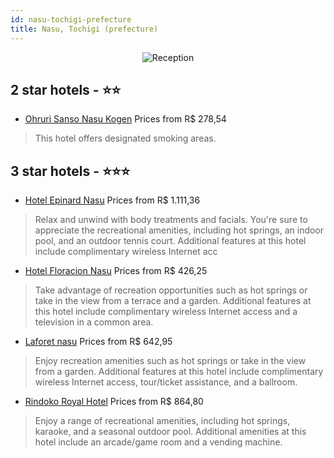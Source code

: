 ```yaml
---
id: nasu-tochigi-prefecture
title: Nasu, Tochigi (prefecture)
---
```


<center><img src="https://i.travelapi.com/hotels/2000000/1860000/1851400/1851371/7dcde0d2_z.jpg" alt="Reception" /></center>


##  2 star hotels - ⭐️⭐️

-    [Ohruri Sanso Nasu Kogen](https://us.hurb.com/hotels/nasu/ohruri-sanso-nasu-kogen-JNP-JP258861?cmp=18055) Prices from R$ 278,54
   > This hotel offers designated smoking areas.

##  3 star hotels - ⭐️⭐️⭐️

-    [Hotel Epinard Nasu](https://us.hurb.com/hotels/nasu/hotel-epinard-nasu-JNP-JP080383?cmp=18055) Prices from R$ 1.111,36
   > Relax and unwind with body treatments and facials. You're sure to appreciate the recreational amenities, including hot springs, an indoor pool, and an outdoor tennis court. Additional features at this hotel include complimentary wireless Internet acc
-    [Hotel Floracion Nasu](https://us.hurb.com/hotels/nasu/hotel-floracion-nasu-JNP-JP841718?cmp=18055) Prices from R$ 426,25
   > Take advantage of recreation opportunities such as hot springs or take in the view from a terrace and a garden. Additional features at this hotel include complimentary wireless Internet access and a television in a common area.
-    [Laforet nasu](https://us.hurb.com/hotels/nasu/laforet-nasu-JNP-JP124848?cmp=18055) Prices from R$ 642,95
   > Enjoy recreation amenities such as hot springs or take in the view from a garden. Additional features at this hotel include complimentary wireless Internet access, tour/ticket assistance, and a ballroom.
-    [Rindoko Royal Hotel](https://us.hurb.com/hotels/nasu/rindoko-royal-hotel-JNP-JP753076?cmp=18055) Prices from R$ 864,80
   > Enjoy a range of recreational amenities, including hot springs, karaoke, and a seasonal outdoor pool. Additional amenities at this hotel include an arcade/game room and a vending machine.
